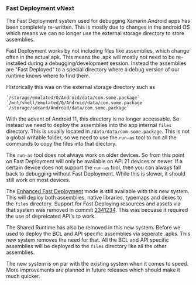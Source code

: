 ### Fast Deployment vNext

The Fast Deployment system used for debugging Xamarin.Android
apps has been completely re-written. This is mostly due to
changes in the android OS which means we can no longer use
the external storage directory to store assemblies.

Fast Deployment works by not including files like assemblies,
which change often in the actual apk. This means the .apk will
mostly not need to be re-installed during a debugging/development
session. Instead the assemblies are "Fast Deployed" to a special
directory where a debug version of our runtime knows where to find
them.

Historically this was on the external storage directory such as

    `/storage/emulated/0/Android/data/com.some.package`
    `/mnt/shell/emulated/0/Android/data/com.some.package`
    `/storage/sdcard/Android/data/com.some.package`

With the advent of Android 11, this directory is no longer accessable.
So instead we need to deploy the assemblies into the app internal `files`
directory. This is usually located in `/data/data/com.some.package`. This
is not a global writable folder, so we need to use the `run-as` tool to
run all the commands to copy the files into that diectory.

The `run-as` tool does not always work on older devices. So from this point on
Fast Deployment will only be available on API 21 devices or newer. If a certain
device does not support the `run-as` tool, then you can always fall back to
debugging without Fast Deployment. While this is slower, it should still work
on most devices.

The [Enhanced Fast Deployment](~/android/deploy-test/building-apps/build-properties.md#AndroidFastDeploymentType) mode is still available with this new system.
This will deploy both assemblies, native libraries, typemaps and dexes to the `files`
directory. Support for Fast Deploying resources and assets via that system was
removed in commit [2341234](2341234). This was becuase it required the use of
depreicated API's to work.

The Shared Runtime has also be removed in this new system. Before we used to deploy
the BCL and API specific assemblies via seperate .apks. This new system removes
the need for that. All the BCL and API specific assemblies will be deployed to the
`files` directory like all the other assemblies.

The new system is on par with the existing system when it comes to speed. More
improvements are planned in future releases which should make it much quicker.